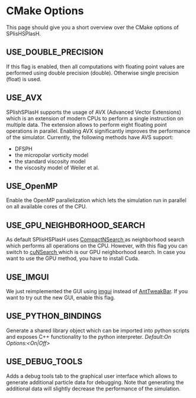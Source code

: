 # CMake Options

This page should give you a short overview over the CMake options of SPlisHSPlasH.

## USE_DOUBLE_PRECISION

If this flag is enabled, then all computations with floating point values are performed using double precision (double). Otherwise single precision (float) is used.

## USE_AVX

SPlishSPlasH supports the usage of AVX (Advanced Vector Extensions) which is an extension of modern CPUs to perform a single instruction on multiple data. The extension allows to perform eight floating point operations in parallel. Enabling AVX significantly improves the performance of the simulator. Currently, the following methods have AVS support: 

* DFSPH 
* the micropolar vorticity model
* the standard viscosity model
* the viscosity model of Weiler et al.

## USE_OpenMP

Enable the OpenMP parallelization which lets the simulation run in parallel on all available cores of the CPU. 

## USE_GPU_NEIGHBORHOOD_SEARCH

As default SPlisHSPlasH uses [CompactNSearch ](https://github.com/InteractiveComputerGraphics/CompactNSearch) as neighborhood search which performs all operations on the CPU. However, with this flag you can switch to [cuNSearch ](https://github.com/InteractiveComputerGraphics/cuNSearch) which is our GPU neighborhood search. In case you want to use the GPU method, you have to install Cuda.

## USE_IMGUI

We just reimplemented the GUI using [imgui](https://github.com/ocornut/imgui) instead of [AntTweakBar](http://anttweakbar.sourceforge.net). If you want to try out the new GUI, enable this flag. 

## USE_PYTHON_BINDINGS

Generate a shared library object which can be imported into python scripts and exposes C++ functionality to the python interpreter.
*Default:On*
*Options:<On|Off>*

## USE_DEBUG_TOOLS

Adds a debug tools tab to the graphical user interface which allows to  generate additional particle data for debugging. Note that generating the additional data will slightly decrease the performance of the simulation.